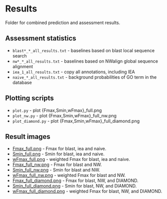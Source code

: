 # Results #
Folder for combined prediction and assessment results.

## Assessment statistics ##

* ``blast*_*_all_results.txt`` - baselines based on blast local sequence search
* ``nw*_*_all_results.txt``    - baselines based on NWalign global sequence alignment
* ``iea_1_all_results.txt``    - copy all annotations, including IEA
* ``naive_*_all_results.txt``  - background probabilities of GO term in the database

## Plotting scripts ##

* ``plot.py`` - plot {Fmax,Smin,wFmax}_full.png
* ``plot_nw.py`` - plot {Fmax,Smin,wFmax}_full_nw.png
* ``plot_diamond.py`` - plot {Fmax,Smin,wFmax}_full_diamond.png

## Result images ##

* [Fmax_full.png](Fmax_full.png?raw=true)    - Fmax for blast, iea and naive.
* [Smin_full.png](Smin_full.png?raw=true)    - Smin for blast, iea and naive.
* [wFmax_full.png](wFmax_full.png?raw=true)    - weighted Fmax for blast, iea and naive.
* [Fmax_full_nw.png](Fmax_full_nw.png?raw=true) - Fmax for blast and NW.
* [Smin_full_nw.png](Smin_full_nw.png?raw=true) - Smin for blast and NW.
* [wFmax_full_nw.png](wFmax_full_nw.png?raw=true) - weighted Fmax for blast and NW.
* [Fmax_full_diamond.png](Fmax_full_diamond.png?raw=true) - Fmax for blast, NW, and DIAMOND.
* [Smin_full_diamond.png](Smin_full_diamond.png?raw=true) - Smin for blast, NW, and DIAMOND.
* [wFmax_full_diamond.png](wFmax_full_diamond.png?raw=true) - weighted Fmax for blast, NW, and DIAMOND.
